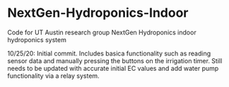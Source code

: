# NextGen-Hydroponics-Indoor
Code for UT Austin research group NextGen Hydroponics indoor hydroponics system

10/25/20: Initial commit. Includes basica functionality such as reading sensor data and manually pressing the buttons on the irrigation timer. Still needs to be updated with accurate initial EC values and add water pump functionality via a relay system.
